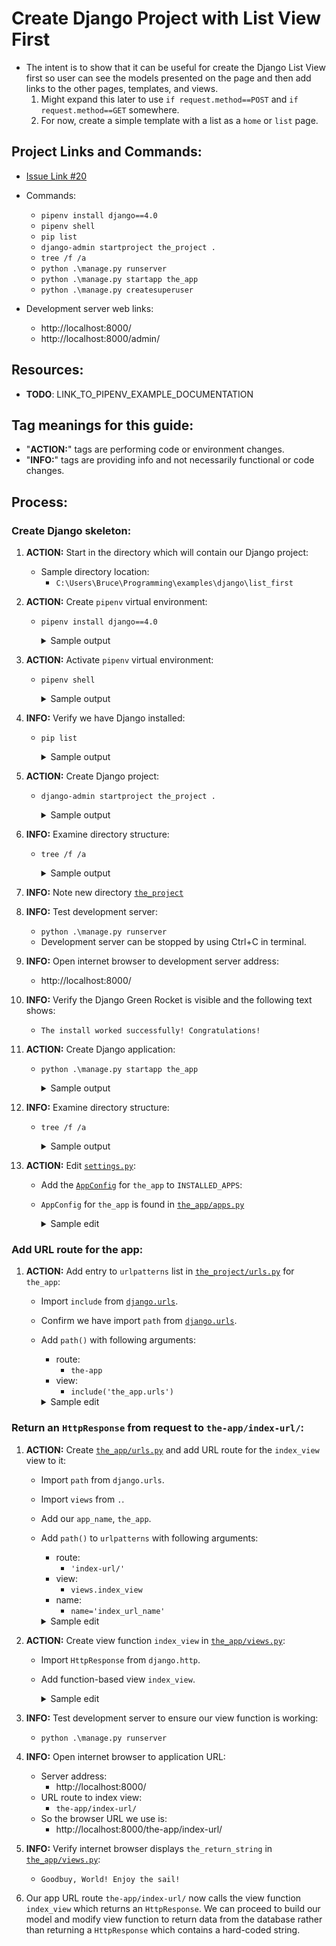 # Create Django Project with List View First
* The intent is to show that it can be useful for create the Django List View first so user can see the models presented on the page and then add links to the other pages, templates, and views.
    1. Might expand this later to use `if request.method==POST` and `if request.method==GET` somewhere.
    1. For now, create a simple template with a list as a `home` or `list` page.

## Project Links and Commands:
* [Issue Link #20](https://github.com/brucestull/examples/issues/20)

* Commands:
    * `pipenv install django==4.0`
    * `pipenv shell`
    * `pip list`
    * `django-admin startproject the_project .`
    * `tree /f /a`
    * `python .\manage.py runserver`
    * `python .\manage.py startapp the_app`
    * `python .\manage.py createsuperuser`

* Development server web links:
    * http://localhost:8000/
    * http://localhost:8000/admin/

## Resources:
* **TODO**: LINK_TO_PIPENV_EXAMPLE_DOCUMENTATION

## Tag meanings for this guide:
* "**ACTION:**" tags are performing code or environment changes.
* "**INFO:**" tags are providing info and not necessarily functional or code changes.

## Process:

### Create Django skeleton:

1. **ACTION:** Start in the directory which will contain our Django project:
    * Sample directory location:
        * `C:\Users\Bruce\Programming\examples\django\list_first`
1. **ACTION:** Create `pipenv` virtual environment:
    * `pipenv install django==4.0`
        <details>
        <summary>Sample output</summary>

            PS C:\Users\Bruce\Programming\examples\django\list_first> pipenv install django==4.0
            Creating a virtualenv for this project...
            Pipfile: C:\Users\Bruce\Programming\examples\django\list_first\Pipfile
            Using C:/Users/Bruce/AppData/Local/Programs/Python/Python310/python.exe (3.10.6) to create virtualenv...
            [   =] Creating virtual environment...created virtual environment CPython3.10.6.final.0-64 in 429ms
            creator CPython3Windows(dest=C:\Users\Bruce\.virtualenvs\list_first-KAifsCX6, clear=False, no_vcs_ignore=False, global=False)
            seeder FromAppData(download=False, pip=bundle, setuptools=bundle, wheel=bundle, via=copy, app_data_dir=C:\Users\Bruce\AppData\Local\pypa\virtualenv)
                added seed packages: pip==22.2.2, setuptools==63.4.3, wheel==0.37.1
            activators BashActivator,BatchActivator,FishActivator,NushellActivator,PowerShellActivator,PythonActivator

            Successfully created virtual environment!
            Virtualenv location: C:\Users\Bruce\.virtualenvs\list_first-KAifsCX6
            Creating a Pipfile for this project...
            Installing django==4.0...
            Adding django to Pipfile's [packages]...
            Installation Succeeded
            Pipfile.lock not found, creating...
            Locking [dev-packages] dependencies...
            Locking [packages] dependencies...
            Locking...
            Resolving dependencies...
            Success!
            Updated Pipfile.lock (036cf0)!
            Installing dependencies from Pipfile.lock (036cf0)...
            ================================ 0/0 - 00:00:00
            To activate this project's virtualenv, run pipenv shell.
            Alternatively, run a command inside the virtualenv with pipenv run.
            PS C:\Users\Bruce\Programming\examples\django\list_first>
        </details>

1. **ACTION:** Activate `pipenv` virtual environment:
    * `pipenv shell`
        <details>
        <summary>Sample output</summary>

            PS C:\Users\Bruce\Programming\examples\django\list_first> pipenv shell
            Launching subshell in virtual environment...
            PowerShell 7.2.6
            Copyright (c) Microsoft Corporation.

            https://aka.ms/powershell
            Type 'help' to get help.

            PS C:\Users\Bruce\Programming\examples\django\list_first>
        </details>

1. **INFO:** Verify we have Django installed:
    * `pip list`
        <details>
        <summary>Sample output</summary>

            PS C:\Users\Bruce\Programming\examples\django\list_first> pip list
            Package    Version
            ---------- -------
            asgiref    3.5.2
            Django     4.0
            pip        22.2.2
            setuptools 63.4.3
            sqlparse   0.4.2
            tzdata     2022.2
            wheel      0.37.1
            PS C:\Users\Bruce\Programming\examples\django\list_first>
        </details>

1. **ACTION:** Create Django project:
    * `django-admin startproject the_project .`
        <details>
        <summary>Sample output</summary>

            PS C:\Users\Bruce\Programming\examples\django\list_first> django-admin startproject the_project .
            PS C:\Users\Bruce\Programming\examples\django\list_first>
        </details>

1. **INFO:** Examine directory structure:
    * `tree /f /a`
        <details>
        <summary>Sample output</summary>

            PS C:\Users\Bruce\Programming\examples\django\list_first> tree /f /a
            Folder PATH listing for volume OS
            Volume serial number is CC00-DD12
            C:.
            |   manage.py
            |   Pipfile
            |   Pipfile.lock
            |   README.md
            |
            +---notes
            |       notes.md
            |
            \---the_project
                    asgi.py
                    settings.py
                    urls.py
                    wsgi.py
                    __init__.py

            PS C:\Users\Bruce\Programming\examples\django\list_first>
        </details>

1. **INFO:** Note new directory [`the_project`](../the_project/)

1. **INFO:** Test development server:
    * `python .\manage.py runserver`
    * Development server can be stopped by using Ctrl+C in terminal.

1. **INFO:** Open internet browser to development server address:
    * http://localhost:8000/

1. **INFO:** Verify the Django Green Rocket is visible and the following text shows:
    * `The install worked successfully! Congratulations!`

1. **ACTION:** Create Django application:
    * `python .\manage.py startapp the_app`
        <details>
        <summary>Sample output</summary>

            PS C:\Users\Bruce\Programming\examples\django\list_first> python .\manage.py startapp the_app
            PS C:\Users\Bruce\Programming\examples\django\list_first>
        </details>

1. **INFO:** Examine directory structure:
    * `tree /f /a`
        <details>
        <summary>Sample output</summary>

            PS C:\Users\Bruce\Programming\examples\django\list_first> tree /f /a
            Folder PATH listing for volume OS
            Volume serial number is CC00-DD12
            C:.
            |   db.sqlite3
            |   manage.py
            |   Pipfile
            |   Pipfile.lock
            |   README.md
            |
            +---notes
            |       notes.md
            |
            +---the_app
            |   |   admin.py
            |   |   apps.py
            |   |   models.py
            |   |   tests.py
            |   |   views.py
            |   |   __init__.py
            |   |
            |   \---migrations
            |           __init__.py
            |
            \---the_project
                    asgi.py
                    settings.py
                    urls.py
                    wsgi.py
                    __init__.py

            PS C:\Users\Bruce\Programming\examples\django\list_first>
        </details>

1. **ACTION:** Edit [`settings.py`](../the_project/settings.py):
    * Add the [`AppConfig`](https://docs.djangoproject.com/en/4.0/ref/applications/#django.apps.AppConfig) for `the_app` to `INSTALLED_APPS`:
    * `AppConfig` for `the_app` is found in [`the_app/apps.py`](../the_app/apps.py)
        <details>
        <summary>Sample edit</summary>

            INSTALLED_APPS = [
                ...
                'the_app.apps.TheAppConfig',
                ...
            ]
        </details>

### Add URL route for the app:
1. **ACTION:** Add entry to `urlpatterns` list in [`the_project/urls.py`](../the_project/urls.py) for `the_app`:
    * Import `include` from [`django.urls`](https://docs.djangoproject.com/en/4.0/ref/urls/).
    * Confirm we have import `path` from [`django.urls`](https://docs.djangoproject.com/en/4.0/ref/urls/).
    * Add `path()` with following arguments:
        * route:
            * `the-app`
        * view:
            * `include('the_app.urls')`

        <details>
        <summary>Sample edit</summary>

            ...
            from django.urls import path, include
            ...

            ...
            urlpatterns = [
                ...
                path('the-app/', include('the_app.urls')),
                ...
            ]
            ...
        </details>


### Return an `HttpResponse` from request to `the-app/index-url/`:

1. **ACTION:** Create [`the_app/urls.py`](../the_app/urls.py) and add URL route for the `index_view` view to it:
    * Import `path` from `django.urls`.
    * Import `views` from `.`.
    * Add our `app_name`, `the_app`.
    * Add `path()` to `urlpatterns` with following arguments:
        * route:
            * `'index-url/'`
        * view:
            * `views.index_view`
        * name:
            * `name='index_url_name'`

        <details>
        <summary>Sample edit</summary>

            from django.urls import path
            from . import views

            app_name = 'the_app'
            urlpatterns = [
                path('index-url/', views.index_view, name='index_url_name')
            ]
        </details>

1. **ACTION:** Create view function `index_view` in [`the_app/views.py`](../the_app/views.py):
    * Import `HttpResponse` from `django.http`.
    * Add function-based view `index_view`.
        <details>
        <summary>Sample edit</summary>

            ...
            from django.http import HttpResponse
            ...

            ...
            def index_view(request):
                the_return_string = 'Goodbuy, World! Enjoy the sail!'
                return HttpResponse(the_return_string)
            ...
        </details>

1. **INFO:** Test development server to ensure our view function is working:
    * `python .\manage.py runserver`

1. **INFO:** Open internet browser to application URL:
    * Server address:
        * http://localhost:8000/
    * URL route to index view:
        * `the-app/index-url/`
    * So the browser URL we use is:
        * http://localhost:8000/the-app/index-url/

1. **INFO:** Verify internet browser displays `the_return_string` in [`the_app/views.py`](../the_app/views.py):
    * `Goodbuy, World! Enjoy the sail!`

1. Our app URL route `the-app/index-url/` now calls the view function `index_view` which returns an `HttpResponse`. We can proceed to build our model and modify view function to return data from the database rather than returning a `HttpResponse` which contains a hard-coded string.


